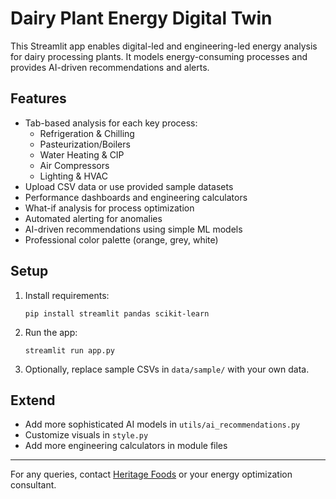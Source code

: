 # Dairy Plant Energy Digital Twin

This Streamlit app enables digital-led and engineering-led energy analysis for dairy processing plants. It models energy-consuming processes and provides AI-driven recommendations and alerts.

## Features

- Tab-based analysis for each key process:
  - Refrigeration & Chilling
  - Pasteurization/Boilers
  - Water Heating & CIP
  - Air Compressors
  - Lighting & HVAC
- Upload CSV data or use provided sample datasets
- Performance dashboards and engineering calculators
- What-if analysis for process optimization
- Automated alerting for anomalies
- AI-driven recommendations using simple ML models
- Professional color palette (orange, grey, white)

## Setup

1. Install requirements:
   ```
   pip install streamlit pandas scikit-learn
   ```
2. Run the app:
   ```
   streamlit run app.py
   ```
3. Optionally, replace sample CSVs in `data/sample/` with your own data.

## Extend

- Add more sophisticated AI models in `utils/ai_recommendations.py`
- Customize visuals in `style.py`
- Add more engineering calculators in module files

---

For any queries, contact [Heritage Foods](https://heritagefoods.in) or your energy optimization consultant.
